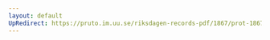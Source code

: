 ```yaml
---
layout: default
UpRedirect: https://pruto.im.uu.se/riksdagen-records-pdf/1867/prot-1867--fk--311/prot-1867--fk--311_001.pdf
---
```

